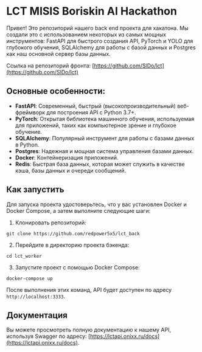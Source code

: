 # LCT MISIS Boriskin AI Hackathon

Привет! Это репозиторий нашего back end проекта для хакатона. Мы создали это с использованием некоторых из самых мощных инструментов: FastAPI для быстрого создания API, PyTorch и YOLO  для глубокого обучения, SQLAlchemy для работы с базой данных и Postgres как наш основной сервер базы данных.

Ссылка на репозиторий фронта:
[https://github.com/SlDo/lct](https://github.com/SlDo/lct)

## Основные особенности:

- **FastAPI**: Современный, быстрый (высокопроизводительный) веб-фреймворк для построения API с Python 3.7+.
- **PyTorch**: Открытая библиотека машинного обучения, используемая для приложений, таких как компьютерное зрение и глубокое обучение.
- **SQLAlchemy**: Популярный инструмент для работы с базами данных в Python.
- **Postgres**: Надежная и мощная система управления базами данных.
- **Docker**: Контейнеризация приложений.
- **Redis**: Быстрая база данных, которая может служить в качестве кэша, базы данных и очереди сообщений.

## Как запустить

Для запуска проекта удостоверьтесь, что у вас установлен Docker и Docker Compose, а затем выполните следующие шаги:

1. Клонировать репозиторий:
```
git clone https://github.com/redpower5x5/lct_back
```

2. Перейдите в директорию проекта бэкенда:
```
cd lct_worker
```

3. Запустите проект с помощью Docker Compose:
```
docker-compose up
```

После выполнения этих команд, API будет доступен по адресу `http://localhost:3333`.

## Документация

Вы можете просмотреть полную документацию к нашему API, используя Swagger по адресу: [https://lctapi.onixx.ru/docs](https://lctapi.onixx.ru/docs).
